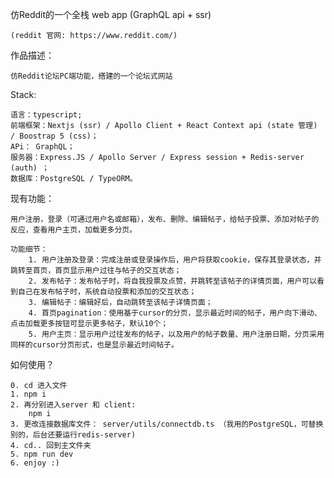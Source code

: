  仿Reddit的一个全栈 web app (GraphQL api + ssr)
    
    (reddit 官网: https://www.reddit.com/) 

作品描述：

    仿Reddit论坛PC端功能，搭建的一个论坛式网站

Stack: 

    语言：typescript;
    前端框架：Nextjs (ssr) / Apollo Client + React Context api (state 管理) / Boostrap 5 (css)；
    APi： GraphQL；
    服务器：Express.JS / Apollo Server / Express session + Redis-server (auth) ；
    数据库：PostgreSQL / TypeORM。
    
现有功能：

    用户注册，登录（可通过用户名或邮箱），发布、删除、编辑帖子，给帖子投票、添加对帖子的反应，查看用户主页，加载更多分页。

    功能细节：
        1. 用户注册及登录：完成注册或登录操作后，用户将获取cookie，保存其登录状态，并跳转至首页，首页显示用户过往与帖子的交互状态；
        2. 发布帖子：发布帖子时，将自我投票及点赞，并跳转至该帖子的详情页面，用户可以看到自己在发布帖子时，系统自动投票和添加的交互状态；
        3. 编辑帖子：编辑好后，自动跳转至该帖子详情页面；
        4. 首页pagination：使用基于cursor的分页，显示最近时间的帖子，用户向下滑动、点击加载更多按钮可显示更多帖子，默认10个；
        5. 用户主页：显示用户过往发布的帖子，以及用户的帖子数量、用户注册日期，分页采用同样的cursor分页形式，也是显示最近时间帖子。

如何使用？

    0. cd 进入文件
    1. npm i
    2. 再分别进入server 和 client:
        npm i
    3. 更改连接数据库文件： server/utils/connectdb.ts （我用的PostgreSQL，可替换别的，后台还要运行redis-server)
    4. cd.. 回到主文件夹
    5. npm run dev
    6. enjoy :)
